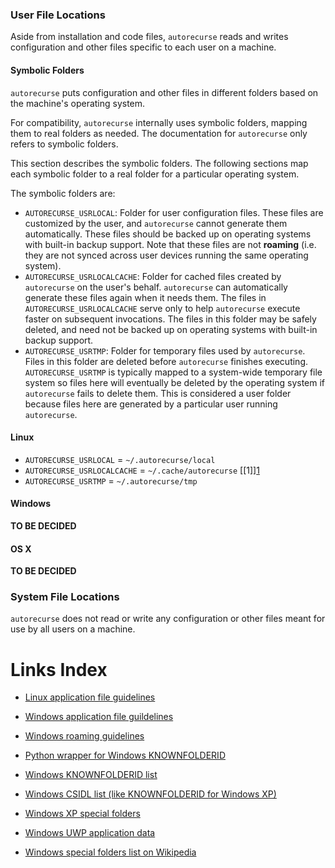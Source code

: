 ### User File Locations

Aside from installation and code files, `autorecurse` reads and writes
configuration and other files specific to each user on a machine.

#### Symbolic Folders

`autorecurse` puts configuration and other files in different folders
based on the machine's operating system.

For compatibility, `autorecurse` internally uses symbolic folders,
mapping them to real folders as needed. The documentation for
`autorecurse` only refers to symbolic folders.

This section describes the symbolic folders. The following sections map
each symbolic folder to a real folder for a particular operating system.

The symbolic folders are:

- `AUTORECURSE_USRLOCAL`: Folder for user configuration files. These
  files are customized by the user, and `autorecurse` cannot generate
  them automatically. These files should be backed up on operating
  systems with built-in backup support. Note that these files are not
  **roaming** (i.e. they are not synced across user devices running the
  same operating system).
- `AUTORECURSE_USRLOCALCACHE`: Folder for cached files created by
  `autorecurse` on the user's behalf. `autorecurse` can automatically
  generate these files again when it needs them. The files in
  `AUTORECURSE_USRLOCALCACHE` serve only to help `autorecurse` execute
  faster on subsequent invocations. The files in this folder may be
  safely deleted, and need not be backed up on operating systems with
  built-in backup support.
- `AUTORECURSE_USRTMP`: Folder for temporary files used by
  `autorecurse`. Files in this folder are deleted before `autorecurse`
  finishes executing. `AUTORECURSE_USRTMP` is typically mapped to a
  system-wide temporary file system so files here will eventually be
  deleted by the operating system if `autorecurse` fails to delete them.
  This is considered a user folder because files here are generated by a
  particular user running `autorecurse`.

#### Linux

- `AUTORECURSE_USRLOCAL` = `~/.autorecurse/local`
- `AUTORECURSE_USRLOCALCACHE` = `~/.cache/autorecurse` [\[1]\][1]
- `AUTORECURSE_USRTMP` = `~/.autorecurse/tmp`

#### Windows

**TO BE DECIDED**

#### OS X

**TO BE DECIDED**

### System File Locations

`autorecurse` does not read or write any configuration or other files
meant for use by all users on a machine.

# Links Index

- [Linux application file guidelines][1]

- [Windows application file guildelines][12]
- [Windows roaming guidelines][11]
- [Python wrapper for Windows KNOWNFOLDERID][6]
- [Windows KNOWNFOLDERID list][2]
- [Windows CSIDL list (like KNOWNFOLDERID for Windows XP)][3]
- [Windows XP special folders][10]
- [Windows UWP application data][5]
- [Windows special folders list on Wikipedia][4]

[1]: http://www.linux.org/threads/temporary-files.7099/
[2]: https://msdn.microsoft.com/en-us/library/windows/desktop/dd378457.aspx
[3]: https://msdn.microsoft.com/en-us/library/windows/desktop/bb762494.aspx
[4]: https://en.wikipedia.org/wiki/Special_folder
[5]: https://docs.microsoft.com/en-us/uwp/api/windows.storage.applicationdata
[6]: https://gist.github.com/mkropat/7550097
[10]: https://msdn.microsoft.com/en-us/library/s2esdf4x(v=vs.90).aspx
[11]: https://technet.microsoft.com/en-us/library/cc766489.aspx
[12]: https://blogs.msdn.microsoft.com/cjacks/2008/02/05/where-should-i-write-program-data-instead-of-program-files/

